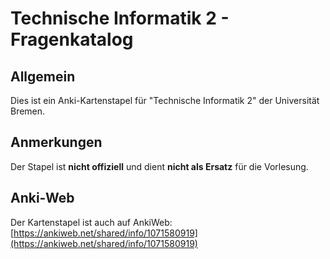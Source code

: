# Technische Informatik 2 - Fragenkatalog

## Allgemein
Dies ist ein Anki-Kartenstapel für "Technische Informatik 2" der Universität Bremen.

## Anmerkungen
Der Stapel ist **nicht offiziell** und dient **nicht als Ersatz** für die Vorlesung.

## Anki-Web
Der Kartenstapel ist auch auf AnkiWeb:
[https://ankiweb.net/shared/info/1071580919](https://ankiweb.net/shared/info/1071580919)

